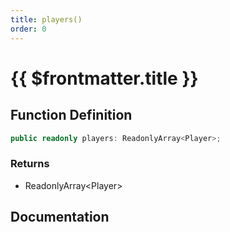 ```yaml
---
title: players()
order: 0
---
```


# {{ $frontmatter.title }}

## Function Definition

```ts
public readonly players: ReadonlyArray<Player>;
```

### Returns

* ReadonlyArray\<Player\>

## Documentation

<!--@include: ./parts/players.md-->
